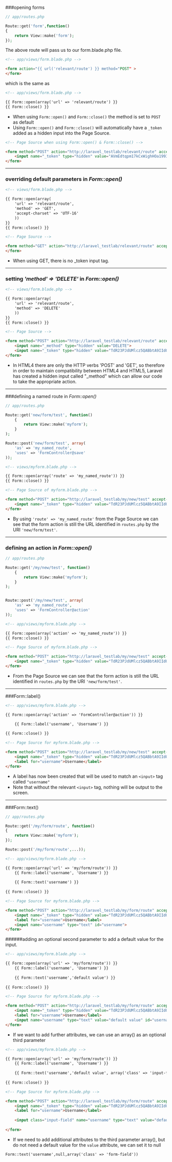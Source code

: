 ###opening forms

```php
// app/routes.php

Route::get('form',function()
{
	return View::make('form');
});
```

The above route will pass us to our form.blade.php file.

```html
<!-- app/views/form.blade.php -->

<form action="{{ url('relevant/route') }} method="POST" >
</form>
```

which is the same as

```html
<!-- app/views/form.blade.php -->

{{ Form::open(array('url' => 'relevant/route') }}
{{ Form::close() }}
```




* When using `Form::open()` and `Form::close()` the method is set to `POST` as default
* Using `Form::open()` and `Form::close()` will automatically have a `_token` added as a hidden input into the Page Source.


```html
<!-- Page Source when using Form::open() & Form::close() -->

<form method="POST" action="http://laravel_testlab/relevant/route" accept-charset="UTF-8">
	<input name="_token" type="hidden" value="AVmEdtqpm17kCxWighHOa1993moVaX5Gott8hZrP">
</form>
```

___

### overriding default parameters in *Form::open()*

```html
<!-- views/form.blade.php -->

{{ Form::open(array(
    'url' => 'relevant/route',
    'method' => 'GET',
    'accept-charset' => 'UTF-16'
    ))
}}
{{ Form::close() }}
```

```html
<!-- Page Source -->

<form method="GET" action="http://laravel_testlab/relevant/route" accept-charset="UTF-16">
</form>
```

* When using GET, there is no _token input tag.

___

### setting *'method' => 'DELETE'* in *Form::open()*


```html
<!-- views/form.blade.php -->

{{ Form::open(array(
    'url' => 'relevant/route',
    'method' => 'DELETE'
    ))
}}
{{ Form::close() }}
```

```html
<!-- Page Source -->

<form method="POST" action="http://laravel_testlab/relevant/route" accept-charset="UTF-8">
	<input name="_method" type="hidden" value="DELETE">
	<input name="_token" type="hidden" value="TdR23PJdUMlcz5QABbtA9IIdOKtUojuk1razGdlb">
</form>
```

* In HTML4 there are only the HTTP verbs 'POST' and 'GET', so therefore in order to maintain compatibility between HTML4 and HTML5, Laravel has created a hidden input called "_method" which can allow our code to take the appropriate action.

___

###defining a named route in *Form::open()*

```php
// app/routes.php

Route::get('new/form/test', function()
    {
        return View::make('myform');
    }
);

Route::post('new/form/test', array(
    'as' => 'my_named_route',
    'uses' => 'FormController@save'
));
```

```html
<!-- views/myform.blade.php -->

{{ Form::open(array('route' => 'my_named_route')) }}
{{ Form::close() }}
```

```html
<!-- Page Source of myform.blade.php -->

<form method="POST" action="http://laravel_testlab/my/new/test" accept-charset="UTF-8">
	<input name="_token" type="hidden" value="TdR23PJdUMlcz5QABbtA9IIdOKtUojuk1razGdlb">
</form>
```

* By using `'route' => 'my_named_route'` from the Page Source we can see that the form action is still the URL identified in `routes.php` by the URI `'new/form/test'`.

___
### defining an action in *Form::open()*

```php
// app/routes.php

Route::get('/my/new/test', function()
    {
        return View::make('myform');
    }
);


Route::post('/my/new/test', array(
    'as' => 'my_named_route',
    'uses' => 'FormController@action'
));
```

```html
<!-- app/views/myform.blade.php -->

{{ Form::open(array('action' => 'my_named_route')) }}
{{ Form::close() }}
```

```html
<!-- Page Source of myform.blade.php -->

<form method="POST" action="http://laravel_testlab/my/new/test" accept-charset="UTF-8">
	<input name="_token" type="hidden" value="TdR23PJdUMlcz5QABbtA9IIdOKtUojuk1razGdlb">
</form>
```

* From the Page Source we can see that the form action is still the URL identified in `routes.php` by the URI `'new/form/test'`.

___

###Form::label()

```html
<!-- app/views/myform.blade.php -->

{{ Form::open(array('action' => 'FormController@action')) }}

    {{ Form::label('username', 'Username') }}
	
{{ Form::close() }}
```

```html
<!-- Page Source for myform.blade.php -->

<form method="POST" action="http://laravel_testlab/my/new/test" accept-charset="UTF-8">
	<input name="_token" type="hidden" value="TdR23PJdUMlcz5QABbtA9IIdOKtUojuk1razGdlb">
    <label for="username">Username</label>
</form> 
```

* A label has now been created that will be used to match an `<input>` tag called `"username"`
* Note that without the relevant `<input>` tag, nothing will be output to the screen.

___

###Form::text()

```php
// app/routes.php

Route::get('/my/form/route', function()
{
    return View::make('myform');
});

Route::post('/my/form/route',...));
```

```html
<!-- app/views/myform.blade.php -->

{{ Form::open(array('url' => 'my/form/route')) }}
    {{ Form::label('username', 'Username') }}
	
    {{ Form::text('username') }}
	
{{ Form::close() }}
```


```html
<!-- Page Source for myform.blade.php -->

<form method="POST" action="http://laravel_testlab/my/form/route" accept-charset="UTF-8">
	<input name="_token" type="hidden" value="TdR23PJdUMlcz5QABbtA9IIdOKtUojuk1razGdlb">
    <label for="username">Username</label>
    <input name="username" type="text" id="username">
</form>
```

######adding an optional second parameter to add a default value for the input.

```html
<!-- app/views/myform.blade.php -->

{{ Form::open(array('url' => 'my/form/route')) }}
    {{ Form::label('username', 'Username') }}
	
    {{ Form::text('username','default value') }}
	
{{ Form::close() }}
```


```html
<!-- Page Source for myform.blade.php -->

<form method="POST" action="http://laravel_testlab/my/form/route" accept-charset="UTF-8">
	<input name="_token" type="hidden" value="TdR23PJdUMlcz5QABbtA9IIdOKtUojuk1razGdlb">
    <label for="username">Username</label>
    <input name="username" type="text" value="default value" id="username">
</form>
```

* If we want to add further attributes, we can use an array() as an optional third parameter

```html
<!-- app/views/myform.blade.php -->

{{ Form::open(array('url' => 'my/form/route')) }}
    {{ Form::label('username', 'Username') }}
	
    {{ Form::text('username','default value', array('class' => 'input-field')) }}
	
{{ Form::close() }}
```

```html
<!-- Page Source for myform.blade.php -->

<form method="POST" action="http://laravel_testlab/my/form/route" accept-charset="UTF-8">
	<input name="_token" type="hidden" value="TdR23PJdUMlcz5QABbtA9IIdOKtUojuk1razGdlb">
    <label for="username">Username</label>
	
    <input class="input-field" name="username" type="text" value="default value" id="username">
	
</form>
```

* If we need to add additional attributes to the third parameter array(), but do not need a default value for the `value` attribute, we can set it to null 

```html
Form::text('username',null,array('class' => 'form-field'))
```
